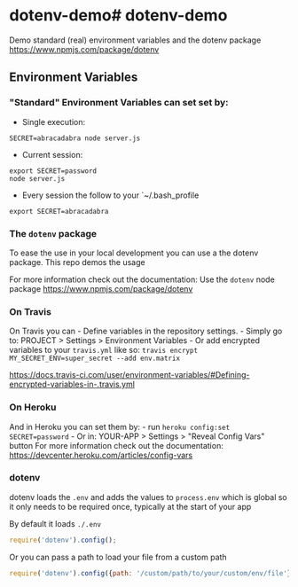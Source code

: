 # dotenv-demo# dotenv-demo

Demo standard (real) environment variables and the dotenv package https://www.npmjs.com/package/dotenv

## Environment Variables

### "Standard" Environment Variables can set set by:
- Single execution: 
```
SECRET=abracadabra node server.js
```

- Current session:
```
export SECRET=password
node server.js
```

- Every session the follow to your `~/.bash_profile
```
export SECRET=abracadabra
````

### The `dotenv` package
To ease the use in your local development you can use a the dotenv package. This repo demos the usage

For more information check out the documentation:
	Use the `dotenv` node package https://www.npmjs.com/package/dotenv

### On Travis
On Travis you can
	- Define variables in the repository settings.
		- Simply go to: PROJECT >  Settings > Environment Variables
	- Or add encrypted variables to your `travis.yml` like so:
	`travis encrypt MY_SECRET_ENV=super_secret --add env.matrix`

https://docs.travis-ci.com/user/environment-variables/#Defining-encrypted-variables-in-.travis.yml

### On Heroku
And in Heroku you can set them by: 
	- run `heroku config:set SECRET=password`
	- Or in: YOUR-APP > Settings > "Reveal Config Vars" button
For more information check out the documentation:
https://devcenter.heroku.com/articles/config-vars


### dotenv
dotenv loads the `.env` and adds the values to `process.env` which is global
so it only needs to be required once, typically at the start of your app

By default it loads `./.env` 
```js
require('dotenv').config(); 
```
Or you can pass a path to load your file from a custom path
```js
require('dotenv').config({path: '/custom/path/to/your/custom/env/file'});
```
